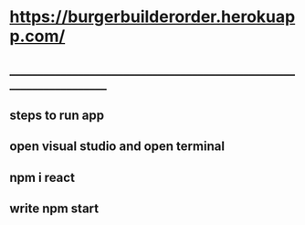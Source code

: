 # https://burgerbuilderorder.herokuapp.com/
## ___________________________________________________________________
## steps to run app
## open visual studio and open terminal
## npm i react
## write  npm start
